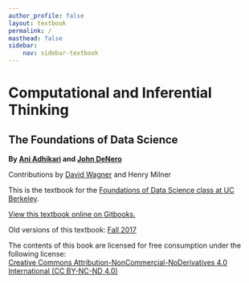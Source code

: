 ```yaml
---
author_profile: false
layout: textbook
permalink: /
masthead: false
sidebar:
    nav: sidebar-textbook
---
```



Computational and Inferential Thinking
======================================

The Foundations of Data Science
-------------------------------

**By [Ani Adhikari](http://statistics.berkeley.edu/people/ani-adhikari) and [John DeNero](http://denero.org)**

Contributions by [David Wagner](https://www.cs.berkeley.edu/~daw/) and Henry Milner

This is the textbook for the [Foundations of Data Science class at UC Berkeley][data8].

[View this textbook online on Gitbooks.][gitbook]

Old versions of this textbook:
	[Fall 2017](http://inferentialthinking.com/v/fa17)

[data8]: http://data8.org/
[gitbook]: https://ds8.gitbooks.io/textbook/content/

The contents of this book are licensed for free consumption under the following license:  
[Creative Commons Attribution-NonCommercial-NoDerivatives 4.0 International (CC BY-NC-ND 4.0)](https://creativecommons.org/licenses/by-nc-nd/4.0/)

